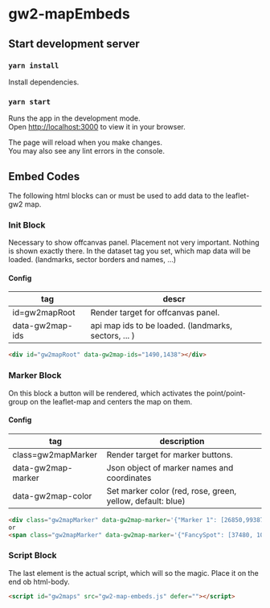 # gw2-mapEmbeds

## Start development server

### `yarn install`

Install dependencies.

### `yarn start`

Runs the app in the development mode.\
Open [http://localhost:3000](http://localhost:3000) to view it in your browser.

The page will reload when you make changes.\
You may also see any lint errors in the console.

## Embed Codes
The following html blocks can or must be used to add data to the leaflet-gw2 map. 
### Init Block
Necessary to show offcanvas panel. Placement not very important. Nothing is shown exactly there.
In the dataset tag you set, which map data will be loaded. (landmarks, sector borders and names, ...)
#### Config
| tag             | descr                                                |
|-----------------|------------------------------------------------------|
| id=gw2mapRoot   | Render target for offcanvas panel.                   |
| data-gw2map-ids | api map ids to be loaded. (landmarks, sectors, ... ) |
```html
<div id="gw2mapRoot" data-gw2map-ids="1490,1438"></div>
```

### Marker Block
On this block a button will be rendered, which activates the point/point-group on the leaflet-map and centers the map on them.
#### Config
| tag                | description                                                   |
|--------------------|---------------------------------------------------------------|
| class=gw2mapMarker | Render target for marker buttons.                             |
| data-gw2map-marker | Json object of marker names and coordinates                   |
| data-gw2map-color  | Set marker color (red, rose, green, yellow, default: blue) |
```html
<div class="gw2mapMarker" data-gw2map-marker='{"Marker 1": [26850,99387],"Marker 2": [26689,99871]}' data-gw2map-color="rose"></div>
or
<span class="gw2mapMarker" data-gw2map-marker='{"FancySpot": [37480, 101044],"NextSpot": [38168, 101148]}' data-gw2map-color="red"></span>
```

### Script Block
The last element is the actual script, which will so the magic. Place it on the end ob html-body.
```html
<script id="gw2maps" src="gw2-map-embeds.js" defer=""></script>
```
